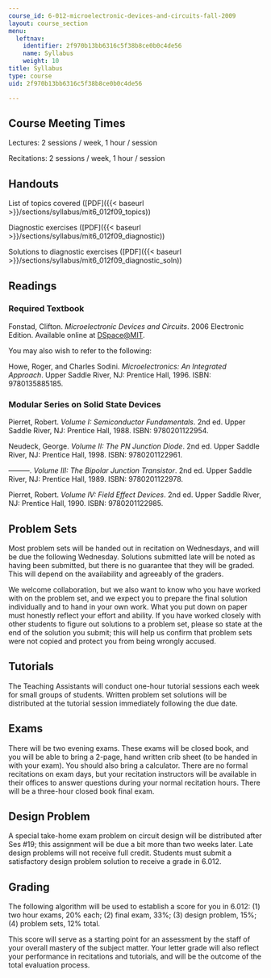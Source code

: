 ```yaml
---
course_id: 6-012-microelectronic-devices-and-circuits-fall-2009
layout: course_section
menu:
  leftnav:
    identifier: 2f970b13bb6316c5f38b8ce0b0c4de56
    name: Syllabus
    weight: 10
title: Syllabus
type: course
uid: 2f970b13bb6316c5f38b8ce0b0c4de56

---
```


Course Meeting Times
--------------------

Lectures: 2 sessions / week, 1 hour / session

Recitations: 2 sessions / week, 1 hour / session

Handouts
--------

List of topics covered ([PDF]({{< baseurl >}}/sections/syllabus/mit6_012f09_topics))

Diagnostic exercises ([PDF]({{< baseurl >}}/sections/syllabus/mit6_012f09_diagnostic))

Solutions to diagnostic exercises ([PDF]({{< baseurl >}}/sections/syllabus/mit6_012f09_diagnostic_soln))

Readings
--------

### Required Textbook

Fonstad, Clifton. _Microelectronic Devices and Circuits_. 2006 Electronic Edition. Available online at [DSpace@MIT](http://dspace.mit.edu/handle/1721.1/34219).

You may also wish to refer to the following:

Howe, Roger, and Charles Sodini. _Microelectronics: An Integrated Approach_. Upper Saddle River, NJ: Prentice Hall, 1996. ISBN: 9780135885185.

### Modular Series on Solid State Devices

Pierret, Robert. _Volume I: Semiconductor Fundamentals_. 2nd ed. Upper Saddle River, NJ: Prentice Hall, 1988. ISBN: 9780201122954.

Neudeck, George. _Volume II: The PN Junction Diode_. 2nd ed. Upper Saddle River, NJ: Prentice Hall, 1998. ISBN: 9780201122961.

———. _Volume III: The Bipolar Junction Transistor_. 2nd ed. Upper Saddle River, NJ: Prentice Hall, 1989. ISBN: 9780201122978.

Pierret, Robert. _Volume IV: Field Effect Devices_. 2nd ed. Upper Saddle River, NJ: Prentice Hall, 1990. ISBN: 9780201122985.

Problem Sets
------------

Most problem sets will be handed out in recitation on Wednesdays, and will be due the following Wednesday. Solutions submitted late will be noted as having been submitted, but there is no guarantee that they will be graded. This will depend on the availability and agreeably of the graders.

We welcome collaboration, but we also want to know who you have worked with on the problem set, and we expect you to prepare the final solution individually and to hand in your own work. What you put down on paper must honestly reflect your effort and ability. If you have worked closely with other students to figure out solutions to a problem set, please so state at the end of the solution you submit; this will help us confirm that problem sets were not copied and protect you from being wrongly accused.

Tutorials
---------

The Teaching Assistants will conduct one-hour tutorial sessions each week for small groups of students. Written problem set solutions will be distributed at the tutorial session immediately following the due date.

Exams
-----

There will be two evening exams. These exams will be closed book, and you will be able to bring a 2-page, hand written crib sheet (to be handed in with your exam). You should also bring a calculator. There are no formal recitations on exam days, but your recitation instructors will be available in their offices to answer questions during your normal recitation hours. There will be a three-hour closed book final exam.

Design Problem
--------------

A special take-home exam problem on circuit design will be distributed after Ses #19; this assignment will be due a bit more than two weeks later. Late design problems will not receive full credit. Students must submit a satisfactory design problem solution to receive a grade in 6.012.

Grading
-------

The following algorithm will be used to establish a score for you in 6.012: (1) two hour exams, 20% each; (2) final exam, 33%; (3) design problem, 15%; (4) problem sets, 12% total.

This score will serve as a starting point for an assessment by the staff of your overall mastery of the subject matter. Your letter grade will also reflect your performance in recitations and tutorials, and will be the outcome of the total evaluation process.